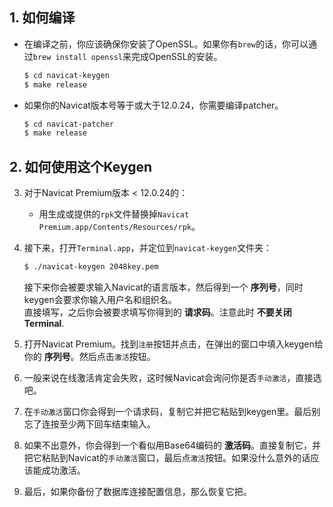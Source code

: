 ## 1. 如何编译

  * 在编译之前，你应该确保你安装了OpenSSL。如果你有`brew`的话，你可以通过`brew install openssl`来完成OpenSSL的安装。

    ```bash
    $ cd navicat-keygen
    $ make release
    ```

  * 如果你的Navicat版本号等于或大于12.0.24，你需要编译patcher。

    ```bash
    $ cd navicat-patcher
    $ make release
    ```

## 2. 如何使用这个Keygen

  3. 对于Navicat Premium版本 < 12.0.24的：

       * 用生成或提供的`rpk`文件替换掉`Navicat Premium.app/Contents/Resources/rpk`。

  4. 接下来，打开`Terminal.app`，并定位到`navicat-keygen`文件夹：

     ```bash
     $ ./navicat-keygen 2048key.pem
     ```

     接下来你会被要求输入Navicat的语言版本，然后得到一个 __序列号__，同时keygen会要求你输入用户名和组织名。  
     直接填写，之后你会被要求填写你得到的 __请求码__。注意此时 __不要关闭Terminal__.

  5. 打开Navicat Premium。找到`注册`按钮并点击，在弹出的窗口中填入keygen给你的 __序列号__。然后点击`激活`按钮。

  6. 一般来说在线激活肯定会失败，这时候Navicat会询问你是否`手动激活`，直接选吧。

  7. 在`手动激活`窗口你会得到一个请求码，复制它并把它粘贴到keygen里。最后别忘了连按至少两下回车结束输入。

  8. 如果不出意外，你会得到一个看似用Base64编码的 __激活码__。直接复制它，并把它粘贴到Navicat的`手动激活`窗口，最后点`激活`按钮。如果没什么意外的话应该能成功激活。

  9. 最后，如果你备份了数据库连接配置信息，那么恢复它把。
